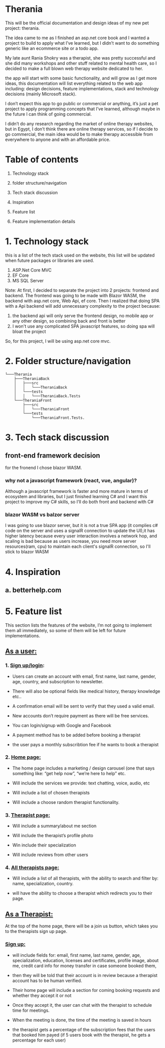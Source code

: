 # **Therania**

This will be the official documentation and design ideas of my new pet
project: therania.

The idea came to me as I finished an asp.net core book and I wanted a
project to build to apply what I’ve learned, but I didn’t want to do
something generic like an ecommerce site or a todo app.

My late aunt Rania Shokry was a therapist, she was pretty successful and
she did many workshops and other stuff related to mental health care, so
I decided to make a full blown web therapy website dedicated to her.

the app will start with some basic functionality, and will grow as I get
more ideas, this documentation will list everything related to the web
app including: design decisions, feature implementations, stack and
technology decisions (mainly Microsoft stack).

I don’t expect this app to go public or commercial or anything, it’s
just a pet project to apply programming concepts that I’ve learned,
although maybe in the future I can think of going commercial.

I didn’t do any research regarding the market of online therapy
websites, but in Egypt, I don’t think there are online therapy services,
so if I decide to go commercial, the main idea would be to make therapy
accessible from everywhere to anyone and with an affordable price.

# Table of contents

1.  Technology stack

2.  folder structure/navigation

3.  Tech stack discussion

4.  Inspiration

5.  Feature list

6.  Feature implementation details

# 1. Technology stack

this is a list of the tech stack used on the website, this list will be updated when future packages or libraries are used.

1. ASP.Net Core MVC
2. EF Core
3. MS SQL Server

Note: At first, I decided to separate the project into 2 projects: frontend and backend.
The frontend was going to be made with Blazor WASM, the backend with asp.net core, Web Api, ef core.
Then I realized that doing SPA with a Api backend will add unnecessary complexity to the project because:

1. the backend api will only serve the frontend design, no mobile app or any other design, so combining back and front is better
2. I won't use any complicated SPA javascript features, so doing spa will bloat the project

So, for this project, I will be using asp.net core mvc.

# 2. Folder structure/navigation

```
└───Therania
    ├───TheraniaBack
    │   ├───src
    │   │   └───TheraniaBack
    │   └───tests
    │	│   └───TheraniaBack.Tests
    └───TheraniaFront
        ├───src
        │   └───TheraniaFront
        └───tests
            └───TheraniaFront.Tests.

```

# 3. Tech stack discussion

## front-end framework decision

for the fronend I chose blazor WASM.

### why not a javascript framework (react, vue, angular)?

Although a javascript framework is faster and more mature in terms of ecosystem and libraries, but I just finished learning C# and I want this project to improve my C# skills, so I'll do both front and backend with C#

### blazor WASM vs balzor server

I was going to use blazor server, but it is not a true SPA app (it complies c# code on the server and uses a signalR connection to update the UI),it has higher latency because every user interaction involves a network hop, and scaling is bad because as users increase, you need more server resources(ram, cpu) to maintain each client's signalR connection, so I'll stick to blazor WASM

# 4. Inspiration

## a. betterhelp.com

# 5. Feature list

This section lists the features of the website, I’m not going to
implement them all immediately, so some of them will be left for future implementations.

## <u>As a user:</u>

### 1. <u>Sign up/login</u>:

-   Users can create an account with email, first name, last name,
    gender, age, country, and subscription to newsletter.

-   There will also be optional fields like medical history, therapy
    knowledge etc..

-   A confirmation email will be sent to verify that they used a valid
    email.

-   New accounts don’t require payment as there will be free services.

-   You can login/signup with Google and Facebook

-   A payment method has to be added before booking a therapist

-   the user pays a monthly subscribtion fee if he wants to book a therapist

### 2. <u>Home page:</u>

-   The home page includes a marketing / design carousel (one that says
    something like: “get help now”, “we’re here to help” etc.

-   Will include the services we provide: text chatting, voice, audio,
    etc

-   Will include a list of chosen therapists

-   Will include a choose random therapist functionality.

### 3. <u>Therapist page:</u>

-   Will include a summary/about me section

-   Will include the therapist’s profile photo

-   Win include their specialization

-   Will include reviews from other users

### 4. <u>All therapists page:</u>

-   Will include a list of all therapists, with the ability to search
    and filter by: name, specialization, country.

-   will have the ability to choose a therapist which redirects you to
    their page.

## <u>As a Therapist:</u>

At the top of the home page, there will be a join us button, which takes
you to the therapists sign up page.

### <u>Sign up:</u>

-   will include fields for: email, first name, last name, gender, age,
    specialization, education, licenses and certificates, profile image,
    about me, credit card info for money transfer in case
    someone booked them,

-   then they will be told that their account is in review because a
    therapist account has to be human verified.

-   Their home page will include a section for coming booking requests
    and whether they accept it or not

-   Once they accept it, the user can chat with the therapist to
    schedule time for meetings.

-   When the meeting is done, the time of the meeting is saved in hours

-   the therapist gets a percentage of the subscription fees that the users that booked him payed (if 5 users book with the therapist, he gets a percentage for each user)
